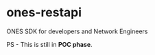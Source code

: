 # ones-restapi 
ONES SDK for developers and Network Engineers

PS - This is still in <b>POC phase</b>.


